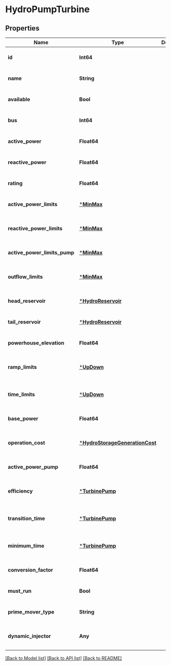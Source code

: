# HydroPumpTurbine

## Properties

Name | Type | Description | Notes
------------ | ------------- | ------------- | -------------
**id** | **Int64** |  | [default to nothing]
**name** | **String** |  | [default to nothing]
**available** | **Bool** |  | [default to nothing]
**bus** | **Int64** |  | [default to nothing]
**active_power** | **Float64** |  | [default to nothing]
**reactive_power** | **Float64** |  | [default to nothing]
**rating** | **Float64** |  | [default to nothing]
**active_power_limits** | [***MinMax**](MinMax.md) |  | [default to nothing]
**reactive_power_limits** | [***MinMax**](MinMax.md) |  | [optional] [default to nothing]
**active_power_limits_pump** | [***MinMax**](MinMax.md) |  | [default to nothing]
**outflow_limits** | [***MinMax**](MinMax.md) |  | [optional] [default to nothing]
**head_reservoir** | [***HydroReservoir**](HydroReservoir.md) |  | [default to nothing]
**tail_reservoir** | [***HydroReservoir**](HydroReservoir.md) |  | [default to nothing]
**powerhouse_elevation** | **Float64** |  | [default to nothing]
**ramp_limits** | [***UpDown**](UpDown.md) |  | [optional] [default to nothing]
**time_limits** | [***UpDown**](UpDown.md) |  | [optional] [default to nothing]
**base_power** | **Float64** |  | [default to nothing]
**operation_cost** | [***HydroStorageGenerationCost**](HydroStorageGenerationCost.md) |  | [optional] [default to nothing]
**active_power_pump** | **Float64** |  | [optional] [default to 0.0]
**efficiency** | [***TurbinePump**](TurbinePump.md) |  | [optional] [default to nothing]
**transition_time** | [***TurbinePump**](TurbinePump.md) |  | [optional] [default to nothing]
**minimum_time** | [***TurbinePump**](TurbinePump.md) |  | [optional] [default to nothing]
**conversion_factor** | **Float64** |  | [optional] [default to 1.0]
**must_run** | **Bool** |  | [optional] [default to false]
**prime_mover_type** | **String** |  | [optional] [default to "OT"]
**dynamic_injector** | **Any** |  | [optional] [default to nothing]

[[Back to Model list]](../README.md#models) [[Back to API list]](../README.md#api-endpoints) [[Back to README]](../README.md)
